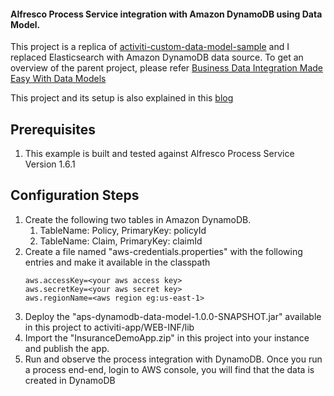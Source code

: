 #### Alfresco Process Service integration with Amazon DynamoDB using Data Model. 

This project is a replica of [activiti-custom-data-model-sample](https://github.com/cijujoseph/activiti-examples/tree/master/activiti-custom-data-model-sample) and I replaced Elasticsearch with Amazon DynamoDB data source. To get an overview of the parent project, please refer [Business Data Integration Made Easy With Data Models](https://community.alfresco.com/community/bpm/blog/2017/04/12/business-data-integration-made-easy-with-data-models)

This project and its setup is also explained in this [blog](https://community.alfresco.com/community/bpm/blog/2017/05/09/amazon-dynamodb-integration-using-data-models-process-services)

## Prerequisites
1. This example is built and tested against Alfresco Process Service Version 1.6.1

## Configuration Steps
1. Create the following two tables in Amazon DynamoDB.
	1. TableName: Policy, PrimaryKey: policyId
	2. TableName: Claim, PrimaryKey: claimId
2. Create a file named "aws-credentials.properties" with the following entries and make it available in the classpath
	```
	aws.accessKey=<your aws access key>
	aws.secretKey=<your aws secret key>
	aws.regionName=<aws region eg:us-east-1>
	```
3. Deploy the "aps-dynamodb-data-model-1.0.0-SNAPSHOT.jar" available in this project to activiti-app/WEB-INF/lib
4. Import the "InsuranceDemoApp.zip" in this project into your instance and publish the app.
5. Run and observe the process integration with DynamoDB. Once you run a process end-end, login to AWS console, you will find that the data is created in DynamoDB

